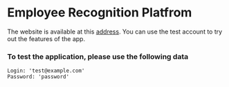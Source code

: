 # Employee Recognition Platfrom

The website is available at this <a href="https://wiedam-kudo.herokuapp.com">address</a>. You can use the test account to try out the features of the app.

### To test the application, please use the following data
```
Login: 'test@example.com'
Password: 'password'
```
